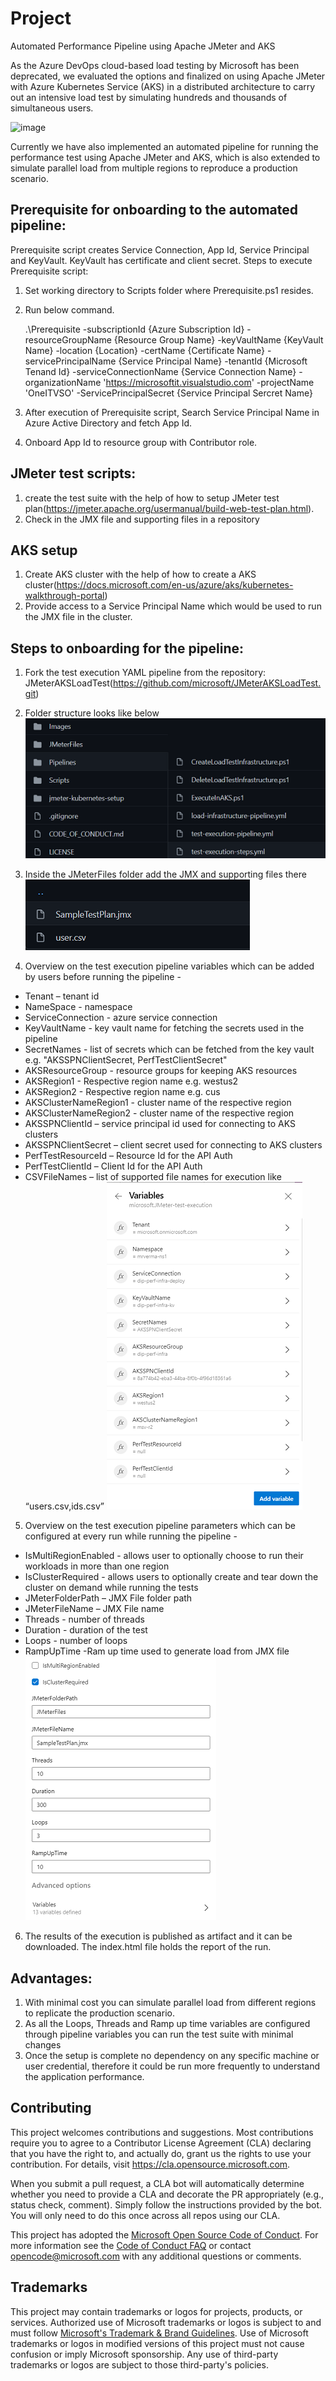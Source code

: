 # Project

Automated Performance Pipeline using Apache JMeter and AKS

As the Azure DevOps cloud-based load testing by Microsoft has been deprecated, we evaluated the options and finalized on using Apache JMeter with Azure Kubernetes Service (AKS) in a distributed architecture to carry out an intensive load test by simulating hundreds and thousands of simultaneous users.

![image](https://user-images.githubusercontent.com/81369583/114204849-499b3b00-9977-11eb-811d-2c2ff7248f11.png)

Currently we have also implemented an automated pipeline for running the performance test using Apache JMeter and AKS, which is also extended to simulate parallel load from multiple regions to reproduce a production scenario.

## Prerequisite for onboarding to the automated pipeline:

Prerequisite script creates Service Connection, App Id, Service Principal and KeyVault. KeyVault has certificate and client secret.
Steps to execute Prerequisite script:

1. Set working directory to Scripts folder where Prerequisite.ps1 resides.
2. Run below command.

   .\Prerequisite -subscriptionId {Azure Subscription Id} -resourceGroupName {Resource Group Name} -keyVaultName {KeyVault Name} -location {Location} -certName {Certificate Name} -servicePrincipalName {Service Principal Name} -tenantId {Microsoft Tenand Id} -serviceConnectionName {Service Connection Name} -organizationName 'https://microsoftit.visualstudio.com' -projectName 'OneITVSO' -ServicePrincipalSecret {Service Principal Sercret Name}

3. After execution of Prerequisite script, Search Service Principal Name in Azure Active Directory and fetch App Id.
4. Onboard App Id to resource group with Contributor role.

## JMeter test scripts:

1. create the test suite with the help of how to setup JMeter test plan(https://jmeter.apache.org/usermanual/build-web-test-plan.html).
2. Check in the JMX file and supporting files in a repository

## AKS setup

1. Create AKS cluster with the help of how to create a AKS cluster(https://docs.microsoft.com/en-us/azure/aks/kubernetes-walkthrough-portal)
2. Provide access to a Service Principal Name which would be used to run the JMX file in the cluster.

## Steps to onboarding for the pipeline:

1. Fork the test execution YAML pipeline from the repository: JMeterAKSLoadTest(https://github.com/microsoft/JMeterAKSLoadTest.git)
2. Folder structure looks like below
   ![Folder Structure](./Images/folder-structure.png)

3. Inside the JMeterFiles folder add the JMX and supporting files there
   ![JMeter Files](./Images/JMeter-files.png)

4. Overview on the test execution pipeline variables which can be added by users before running the pipeline -

- Tenant – tenant id
- NameSpace - namespace
- ServiceConnection - azure service connection
- KeyVaultName - key vault name for fetching the secrets used in the pipeline
- SecretNames - list of secrets which can be fetched from the key vault e.g. "AKSSPNClientSecret, PerfTestClientSecret"
- AKSResourceGroup - resource groups for keeping AKS resources
- AKSRegion1 - Respective region name e.g. westus2
- AKSRegion2 - Respective region name e.g. cus
- AKSClusterNameRegion1 - cluster name of the respective region
- AKSClusterNameRegion2 - cluster name of the respective region
- AKSSPNClientId – service principal id used for connecting to AKS clusters
- AKSSPNClientSecret – client secret used for connecting to AKS clusters
- PerfTestResourceId – Resource Id for the API Auth
- PerfTestClientId – Client Id for the API Auth
- CSVFileNames – list of supported file names for execution like “users.csv,ids.csv”
  ![Pipeline variables](./Images/pipeline-variables.png)

5. Overview on the test execution pipeline parameters which can be configured at every run while running the pipeline -

- IsMultiRegionEnabled - allows user to optionally choose to run their workloads in more than one region
- IsClusterRequired - allows users to optionally create and tear down the cluster on demand while running the tests
- JMeterFolderPath – JMX File folder path
- JMeterFileName – JMX File name
- Threads - number of threads
- Duration - duration of the test
- Loops - number of loops
- RampUpTime -Ram up time used to generate load from JMX file
  ![Pipeline parameters](./Images/pipeline-parameters.png)

6. The results of the execution is published as artifact and it can be downloaded. The index.html file holds the report of the run.

## Advantages:

1. With minimal cost you can simulate parallel load from different regions to replicate the production scenario.
2. As all the Loops, Threads and Ramp up time variables are configured through pipeline variables you can run the test suite with minimal changes
3. Once the setup is complete no dependency on any specific machine or user credential, therefore it could be run more frequently to understand the application performance.

## Contributing

This project welcomes contributions and suggestions. Most contributions require you to agree to a
Contributor License Agreement (CLA) declaring that you have the right to, and actually do, grant us
the rights to use your contribution. For details, visit https://cla.opensource.microsoft.com.

When you submit a pull request, a CLA bot will automatically determine whether you need to provide
a CLA and decorate the PR appropriately (e.g., status check, comment). Simply follow the instructions
provided by the bot. You will only need to do this once across all repos using our CLA.

This project has adopted the [Microsoft Open Source Code of Conduct](https://opensource.microsoft.com/codeofconduct/).
For more information see the [Code of Conduct FAQ](https://opensource.microsoft.com/codeofconduct/faq/) or
contact [opencode@microsoft.com](mailto:opencode@microsoft.com) with any additional questions or comments.

## Trademarks

This project may contain trademarks or logos for projects, products, or services. Authorized use of Microsoft
trademarks or logos is subject to and must follow
[Microsoft's Trademark & Brand Guidelines](https://www.microsoft.com/en-us/legal/intellectualproperty/trademarks/usage/general).
Use of Microsoft trademarks or logos in modified versions of this project must not cause confusion or imply Microsoft sponsorship.
Any use of third-party trademarks or logos are subject to those third-party's policies.
